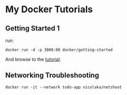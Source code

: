 # My Docker Tutorials

## Getting Started 1

run:

```
docker run -d -p 3000:80 docker/getting-started
```

And browse to the [tutorial](http://localhost:8000/).


## Networking Troubleshooting

```
docker run -it --network todo-app nicolaka/netshoot
```
